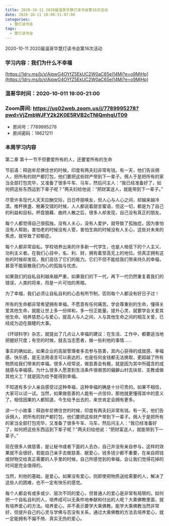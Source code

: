 ```yaml
---
title: 2020-10-11 2020届温哥华慧灯读书会第16次活动
date: 2020-10-11 18:08:31-07:00
categories:
  - 慧灯读书会
tags:
  - 慧灯读书会
---
```

2020-10-11 2020届温哥华慧灯读书会第16次活动

### 学习内容：我们为什么不幸福

[https://1drv.ms/b/s!AipwG4OYfZ5EkUC2W0aC65eI14Mi?e=o9MjHp](https://1drv.ms/b/s!AipwG4OYfZ5EkUC2W0aC65eI14Mi?e=o9MjHp)

### 温哥华时间：2020-10-011 19:00-21:00

### Zoom房间: <https://us02web.zoom.us/j/7789995278?pwd=VjZmbWJFY2k2K0E5RVB2cTNIQmhqUT09>
 - 房间号：7789995278
 - 房间密码：19621211

### 本周学习内容
 
第二章
第十一节不但要爱所有的人，还要爱所有的生命

节前语：释迦牟尼佛住世的时候，印度有两夫妇非常有钱。有一天，他们告诉佣人，把所有的财产都打包，他们要把这些财产带到下一辈子。佣人于是把所有的家当全部打包完毕，又准备了很多牛车、马车，然后问主人：“我已经准备好了，如何把这些东西运到下辈子呢？”两夫妇给他说：“把财富送人，就能带到下一辈子。”

尽管许多现代人天天应酬交际，日日呼朋唤友，但人心与人心之间，却越来越冷漠。推杯换盏、觥筹交错的时候，人人都说着甜言蜜语，但这一切，都是为了自己的利益和目标。杯盘狼藉、曲终人散之后，很多人却发现，自己没有真正的朋友。

每个人都觉得自己很孤独，没有人关心，没有人爱护，就导致了孤独症。因为害怕没有人帮助，害怕老的时候没有人管，害怕生病的时候没有人关心，这些对未来的焦虑，就导致了抑郁症。

每个人都非常自私。学校培养出来的许多新一代学生，也是人格低下的个人主义、功利主义者。在我们心目中，名、利、财，拥有着至高无上的地位。但真正拥有这些的时候却发现，我们高估了它们的能力。它们不但不能给我们带来持久的幸福，甚至不能驱散我们内心的孤独与忧虑。

如果我们的自私自利越来越严重，如果我们的下一代，再下一代仍然重复着我们的错误，人类的将来，将是一片可怕的黑暗。

为了幸福，我们必须让自私自利的心态有所节制，否则每个人都没有好日子过！

所有的生命都非常希望拥有幸福，不愿意有任何痛苦。学会尊重别的生命，懂得关爱其他生命，就能让世上多一份祥和，多一份正能量。提升心灵，就要学会关爱其他生命。培养慈悲心与爱心，提高人与人之间，人与其他生命之间的相互关爱，已经成为迫在眉睫的大事。

《环球科学》杂志，就提出了几点让人幸福的建议：在生活、工作中，都要适当地把握好尺度；有空的时候，就去当志愿者，做一些利他的事情……

事实的确如此，如果企业的高层管理者多去参与慈善，其内心获得的成就感、幸福感、快乐感，是无法用语言可以表达的，也是任何金钱都无法换取，更超越了所有物质给我们带来的幸福。很多人经常说，做慈善会有瘾，就是因为其中所蕴含的成就感与幸福感。为什么很多人愿意到生活条件很艰苦的偏僻山村去扶贫、支教或做其他义工？就是因为给予能得到幸福。

不知道有多少人亲自感受过这种幸福，这种幸福的确是十分可贵的。如果不相信，大家可以试一试。当然，如果做慈善的人能有一点信仰，那他就更懂得其中的意义了。相信因果的人都知道，今生给予出去的，来世肯定会拥有更多。

讲一个小故事：释迦牟尼佛住世的时候，印度有两夫妇非常有钱。有一天，他们告诉佣人，把所有的财产都打包，他们要把这些财产带到下一辈子。佣人于是把所有的家当全部打包完毕，又准备了很多牛车、马车，然后问主人：“我已经准备好了，如何把这些东西运到下辈子呢？”两夫妇给他说：“把财富送人，就能带到下一辈子。”

现在很多人做慈善，是让秘书或者下面的人去办，自己并没有亲自参与，这样的效果就不会很好。若能自己亲手去做慈善、献爱心，钱多钱少都不重要，在亲自把钱或财物交给真正需要的人手里的时候，自己所感觉到的幸福，会让我们觉得花掉的时间是完全值得的。

当然，利他的基础，是爱心。如果没有爱心，则即使把物质送给需要的人，解决了这些人的困难，也不一定有快乐的感觉。

每个人都会有或多或少、层次不同的爱心，但普通人的爱心是非常有局限的。如何把一个自私自利的人，培养成可以无条件地奉献和付出的人呢？大乘佛教里面，就有培养爱心的方法。培养爱心，并不表示要学大乘佛教。能学大乘佛教当然非常好，但提升自己的心灵与学佛与否没有关系，通过大乘佛教的方法去培养爱心，就一定能拥有不偏不倚、真实无伪的爱心。

